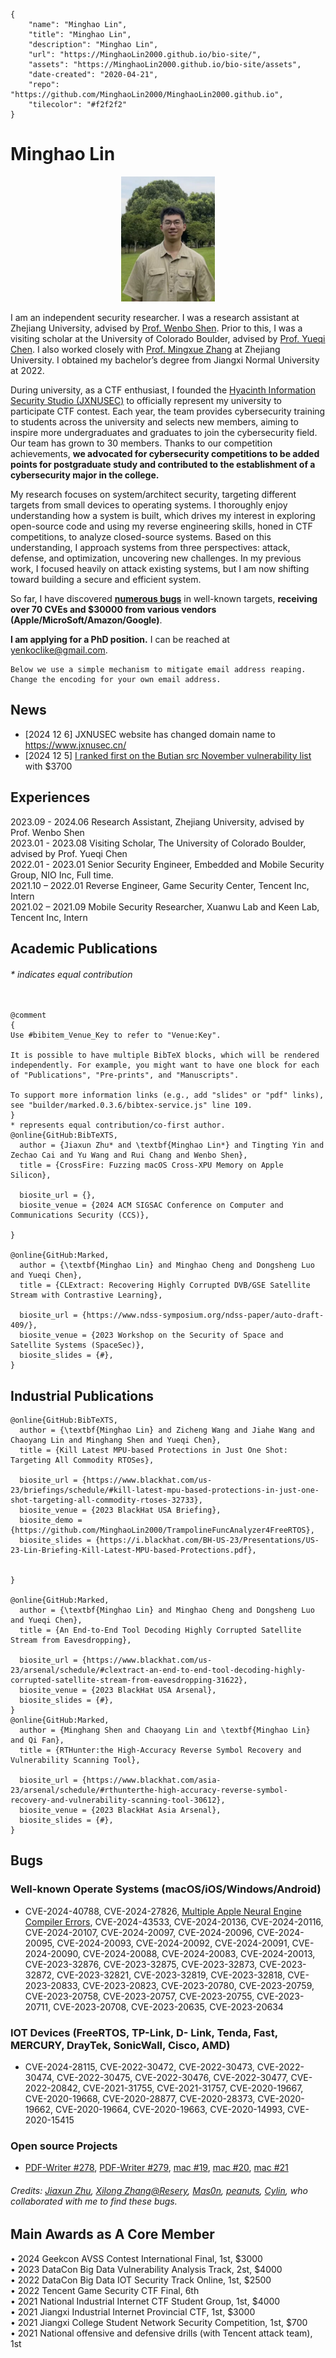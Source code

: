 ```bio-meta
{
    "name": "Minghao Lin",
    "title": "Minghao Lin",
    "description": "Minghao Lin",
    "url": "https://MinghaoLin2000.github.io/bio-site/",
    "assets": "https://MinghaoLin2000.github.io/bio-site/assets",
    "date-created": "2020-04-21",
    "repo": "https://github.com/MinghaoLin2000/MinghaoLin2000.github.io",
    "tilecolor": "#f2f2f2"
}
```

# Minghao Lin

<figure class="gl-page-background gl-float-right gl-image-box" style="text-align: center;"><img src="assets/images/self2.jpg" alt="A photo of J. Doe" width="150" height="200" style="max-width: 300px;" /></figure>

I am an independent security researcher. I was a research assistant at Zhejiang University, advised by [Prof. Wenbo Shen](https://wenboshen.org/). Prior to this, I was a visiting scholar at the University of Colorado Boulder, advised by [Prof. Yueqi Chen](http://cusecurity.cs.colorado.edu/yueqichen/). I also worked closely with [Prof. Mingxue Zhang](https://zhangmx1997.github.io/) at Zhejiang University. I obtained my bachelor’s degree from Jiangxi Normal University at 2022.  

During university, as a CTF enthusiast, I founded the [Hyacinth Information Security Studio (JXNUSEC)](https://www.jxnusec.cn/index.html) to officially represent my university to participate CTF contest. Each year, the team provides cybersecurity training to students across the university and selects new members, aiming to inspire more undergraduates and graduates to join the cybersecurity field. Our team has grown to 30 members. Thanks to our competition achievements, **we advocated for cybersecurity competitions to be added points for postgraduate study and contributed to the establishment of a cybersecurity major in the college.** 

My research focuses on system/architect security, targeting different targets from small devices to operating systems. I thoroughly enjoy understanding how a system is built, which drives my interest in exploring open-source code and using my reverse engineering skills, honed in CTF competitions, to analyze closed-source systems. Based on this understanding, I approach systems from three perspectives: attack, defense, and optimization, uncovering new challenges. In my previous work, I focused heavily on attack existing systems, but I am now shifting toward building a secure and efficient system. 

So far, I have discovered **[numerous bugs](#bugs)** in well-known targets, **receiving over 70 CVEs and $30000 from various vendors (Apple/MicroSoft/Amazon/Google)**.

**I am applying for a PhD position.**
I can be reached at yenkoclike@gmail.com.

```bio-remove
Below we use a simple mechanism to mitigate email address reaping.
Change the encoding for your own email address.
```

<!--[bio][protect]
<script type="application/javascript">
window.setTimeout(function ()
{
var addr = [115,111,109,101,111,110,101,64,101,120,97,109,112,108,101,46,99,111,109];
addr = String.fromCharCode.apply(String, addr);
var eml = document.getElementById('_eml');
eml.innerHTML = '<a href="mailto:' + addr + '">' + addr + '</a>';
eml.removeAttribute('class');
}, 600);
</script>
[bio]-->

## News
- [2024 12 6] JXNUSEC website has changed domain name to https://www.jxnusec.cn/
- [2024 12 5] [I ranked first on the Butian src November vulnerability list](https://www.butian.net/Rank/whitehat###) with $3700 
## Experiences
2023.09 - 2024.06 Research Assistant, Zhejiang University, advised by Prof. Wenbo Shen   
2023.01 - 2023.08 Visiting Scholar, The University of Colorado Boulder, advised by Prof. Yueqi Chen  
2022.01 - 2023.01 Senior Security Engineer, Embedded and Mobile Security Group, NIO Inc, Full time.   
2021.10 – 2022.01 Reverse Engineer, Game Security Center, Tencent Inc, Intern  
2021.02 – 2021.09 Mobile Security Researcher, Xuanwu Lab and Keen Lab, Tencent Inc, Intern


## Academic Publications
###### * indicates equal contribution
```blog-bib

@comment
{
Use #bibitem_Venue_Key to refer to "Venue:Key".

It is possible to have multiple BibTeX blocks, which will be rendered independently. For example, you might want to have one block for each of "Publications", "Pre-prints", and "Manuscripts".

To support more information links (e.g., add "slides" or "pdf" links),
see "builder/marked.0.3.6/bibtex-service.js" line 109.
}
* represents equal contribution/co-first author.
@online{GitHub:BibTeXTS,
  author = {Jiaxun Zhu* and \textbf{Minghao Lin*} and Tingting Yin and Zechao Cai and Yu Wang and Rui Chang and Wenbo Shen},
  title = {CrossFire: Fuzzing macOS Cross-XPU Memory on Apple Silicon},

  biosite_url = {},
  biosite_venue = {2024 ACM SIGSAC Conference on Computer and Communications Security (CCS)},
  
}

@online{GitHub:Marked,
  author = {\textbf{Minghao Lin} and Minghao Cheng and Dongsheng Luo and Yueqi Chen},
  title = {CLExtract: Recovering Highly Corrupted DVB/GSE Satellite Stream with Contrastive Learning},

  biosite_url = {https://www.ndss-symposium.org/ndss-paper/auto-draft-409/},
  biosite_venue = {2023 Workshop on the Security of Space and Satellite Systems (SpaceSec)},
  biosite_slides = {#},
}

```
## Industrial Publications
```blog-bib
@online{GitHub:BibTeXTS,
  author = {\textbf{Minghao Lin} and Zicheng Wang and Jiahe Wang and Chaoyang Lin and Minghang Shen and Yueqi Chen},
  title = {Kill Latest MPU-based Protections in Just One Shot: Targeting All Commodity RTOSes},

  biosite_url = {https://www.blackhat.com/us-23/briefings/schedule/#kill-latest-mpu-based-protections-in-just-one-shot-targeting-all-commodity-rtoses-32733},
  biosite_venue = {2023 BlackHat USA Briefing},
  biosite_demo = {https://github.com/MinghaoLin2000/TrampolineFuncAnalyzer4FreeRTOS},
  biosite_slides = {https://i.blackhat.com/BH-US-23/Presentations/US-23-Lin-Briefing-Kill-Latest-MPU-based-Protections.pdf},
  
  
}

@online{GitHub:Marked,
  author = {\textbf{Minghao Lin} and Minghao Cheng and Dongsheng Luo and Yueqi Chen},
  title = {An End-to-End Tool Decoding Highly Corrupted Satellite Stream from Eavesdropping},

  biosite_url = {https://www.blackhat.com/us-23/arsenal/schedule/#clextract-an-end-to-end-tool-decoding-highly-corrupted-satellite-stream-from-eavesdropping-31622},
  biosite_venue = {2023 BlackHat USA Arsenal},
  biosite_slides = {#},
}
@online{GitHub:Marked,
  author = {Minghang Shen and Chaoyang Lin and \textbf{Minghao Lin} and Qi Fan},
  title = {RTHunter:the High-Accuracy Reverse Symbol Recovery and Vulnerability Scanning Tool},

  biosite_url = {https://www.blackhat.com/asia-23/arsenal/schedule/#rthunterthe-high-accuracy-reverse-symbol-recovery-and-vulnerability-scanning-tool-30612},
  biosite_venue = {2023 BlackHat Asia Arsenal},
  biosite_slides = {#},
}

```

## Bugs
### Well-known Operate Systems (macOS/iOS/Windows/Android)
- CVE-2024-40788, CVE-2024-27826, [Multiple Apple Neural Engine Compiler Errors](https://support.apple.com/en-us/121238), CVE-2024-43533, CVE-2024-20136, CVE-2024-20116, CVE-2024-20107, CVE-2024-20097, CVE-2024-20096, CVE-2024-20095, CVE-2024-20093, CVE-2024-20092, CVE-2024-20091, CVE-2024-20090, CVE-2024-20088, CVE-2024-20083, CVE-2024-20013, CVE-2023-32876, CVE-2023-32875, CVE-2023-32873, CVE-2023-32872, CVE-2023-32821, CVE-2023-32819, CVE-2023-32818, CVE-2023-20833, CVE-2023-20823, CVE-2023-20780, CVE-2023-20759, CVE-2023-20758, CVE-2023-20757, CVE-2023-20755, CVE-2023-20711, CVE-2023-20708, CVE-2023-20635, CVE-2023-20634  

### IOT Devices (FreeRTOS, TP-Link, D- Link, Tenda, Fast, MERCURY, DrayTek, SonicWall, Cisco, AMD)
- CVE-2024-28115, CVE-2022-30472, CVE-2022-30473, CVE-2022-30474, CVE-2022-30475, CVE-2022-30476, CVE-2022-30477, CVE-2022-20842, CVE-2021-31755, CVE-2021-31757, CVE-2020-19667, CVE-2020-19668, CVE-2020-28877, CVE-2020-28373, CVE-2020-19662, CVE-2020-19664, CVE-2020-19663, CVE-2020-14993, CVE-2020-15415

### Open source Projects
- [PDF-Writer \#278](https://github.com/galkahana/PDF-Writer/issues/278), [PDF-Writer \#279](https://github.com/galkahana/PDF-Writer/issues/279), [mac \#19](https://github.com/felixangell/mac/issues/19), [mac \#20](https://github.com/felixangell/mac/issues/20), [mac \#21](https://github.com/felixangell/mac/issues/21)  

###### Credits: [Jiaxun Zhu](https://pricx.github.io/), [Xilong Zhang@Resery](https://github.com/Resery), [Mas0n](https://x.com/mas0nshi), [peanuts](https://github.com/peanuts62), [Cylin](https://github.com/lcyfrank), who collaborated with me to find these bugs. 

## Main Awards as A Core Member
• 2024 Geekcon AVSS Contest International Final, 1st, $3000  
• 2023 DataCon Big Data Vulnerability Analysis Track, 2st, $4000   
• 2022 DataCon Big Data IOT Security Track Online, 1st, $2500    
• 2022 Tencent Game Security CTF Final, 6th  
• 2021 National Industrial Internet CTF Student Group, 1st, $4000  
• 2021 Jiangxi Industrial Internet Provincial CTF, 1st, $3000  
• 2021 Jiangxi College Student Network Security Competition, 1st, $700  
• 2021 National offensive and defensive drills (with Tencent attack team), 1st  